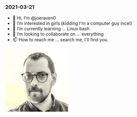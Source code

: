 ### 2021-03-21

- 👋 Hi, I’m @joeraven0
- 👀 I’m interested in girls (kidding I'm a computer guy incel)
- 🌱 I’m currently learning ... Linux bash
- 💞️ I’m looking to collaborate on ... everything
- 📫 How to reach me ... search me, I'll find you.

![potrait](https://github.com/joeraven0/joeraven0/blob/main/potrait0.jpg)

<!---
joeraven0/joeraven0 is a ✨ special ✨ repository because its `README.md` (this file) appears on your GitHub profile.
You can click the Preview link to take a look at your changes.
--->
